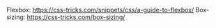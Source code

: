 Flexbox: 
    https://css-tricks.com/snippets/css/a-guide-to-flexbox/
Box-sizing:
    https://css-tricks.com/box-sizing/